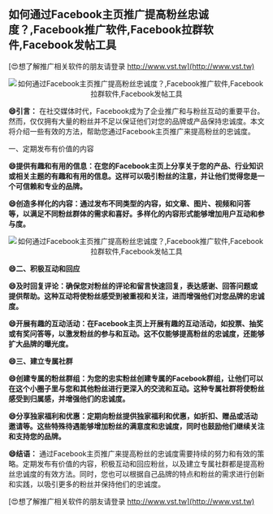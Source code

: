 ## **如何通过Facebook主页推广提高粉丝忠诚度？,Facebook推广软件,Facebook拉群软件,Facebook发帖工具**

[😍想了解推广相关软件的朋友请登录 http://www.vst.tw](http://www.vst.tw)

 <center><img src="https://vst.tw/MP4/tuiguang/png/2.png" alt="如何通过Facebook主页推广提高粉丝忠诚度？,Facebook推广软件,Facebook拉群软件,Facebook发帖工具"></center>

**😄引言：**
在社交媒体时代，Facebook成为了企业推广和与粉丝互动的重要平台。然而，仅仅拥有大量的粉丝并不足以保证他们对您的品牌或产品保持忠诚度。本文将介绍一些有效的方法，帮助您通过Facebook主页推广来提高粉丝的忠诚度。

一、定期发布有价值的内容

**😄提供有趣和有用的信息：在您的Facebook主页上分享关于您的产品、行业知识或相关主题的有趣和有用的信息。这样可以吸引粉丝的注意，并让他们觉得您是一个可信赖和专业的品牌。**

**😄创造多样化的内容：通过发布不同类型的内容，如文章、图片、视频和问答等，以满足不同粉丝群体的需求和喜好。多样化的内容形式能够增加用户互动和参与度。**

 <center><img src="https://vst.tw/MP4/tuiguang/png/8.png" alt="如何通过Facebook主页推广提高粉丝忠诚度？,Facebook推广软件,Facebook拉群软件,Facebook发帖工具"></center>

**😄二、积极互动和回应**

**😄及时回复评论：确保您对粉丝的评论和留言快速回复，表达感谢、回答问题或提供帮助。这种互动将使粉丝感受到被重视和关注，进而增强他们对您品牌的忠诚度。**

**😄开展有趣的互动活动：在Facebook主页上开展有趣的互动活动，如投票、抽奖或有奖问答等，以激发粉丝的参与和互动。这不仅能够提高粉丝的忠诚度，还能够扩大品牌的曝光度。**

**😄三、建立专属社群**

**😄创建专属的粉丝群组：为您的忠实粉丝创建专属的Facebook群组，让他们可以在这个小圈子里与您和其他粉丝进行更深入的交流和互动。这种专属社群将使粉丝感受到归属感，并增强他们的忠诚度。**

**😄分享独家福利和优惠：定期向粉丝提供独家福利和优惠，如折扣、赠品或活动邀请等。这些特殊待遇能够增加粉丝的满意度和忠诚度，同时也鼓励他们继续关注和支持您的品牌。**

**😄结语：**
通过Facebook主页推广来提高粉丝的忠诚度需要持续的努力和有效的策略。定期发布有价值的内容，积极互动和回应粉丝，以及建立专属社群都是提高粉丝忠诚度的有效方法。同时，您也可以根据自己品牌的特点和粉丝的需求进行创新和实践，以吸引更多的粉丝并保持他们的忠诚度。

[😍想了解推广相关软件的朋友请登录 http://www.vst.tw](http://www.vst.tw)



